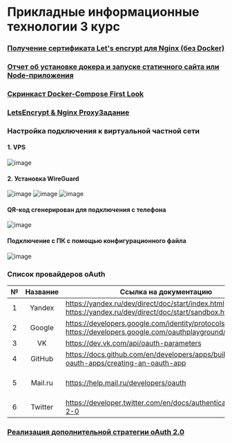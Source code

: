 # Прикладные информационные технологии 3 курс

### [Получение сертификата Let's encrypt для Nginx (без Docker)](https://drive.google.com/file/d/1XxYyHNVtfvUujmxrOf0gc8Kw6NozBYEq/view?usp=sharing)
### [Отчет об установке докера и запуске статичного сайта или Node-приложения](https://drive.google.com/file/d/1GzdgmFuPLzZ4G2HrXSk09d3FGtfNDZ4b/view?usp=sharing)
### [Скринкаст Docker-Compose First Look](https://drive.google.com/file/d/1Wuo4Otl7kDce81hl9EeuY9zPM9abY8Oj/view?usp=sharing)
### [LetsEncrypt & Nginx ProxyЗадание]()
### Настройка подключения к виртуальной частной сети
#### 1. VPS
 ![image](https://user-images.githubusercontent.com/60671160/175340993-c8535ccc-3e16-4858-a979-5a8b76a59d5c.png)
#### 2. Установка WireGuard
![image](https://user-images.githubusercontent.com/60671160/175341046-31383152-719e-4151-99d7-83271504e95d.png)
![image](https://user-images.githubusercontent.com/60671160/175341068-86a33363-0ca4-468a-99c5-9c27b8e878a9.png)
![image](https://user-images.githubusercontent.com/60671160/175341102-92c38735-acec-4912-a428-b7190ab2d2cc.png)

#### QR-код сгенерирован для подключения с телефона
![image](https://user-images.githubusercontent.com/60671160/175341238-efc97b8b-ae03-4caf-9a6b-7cc840e3627c.png)
#### Подключение с ПК с помощью конфигурационного файла
![image](https://user-images.githubusercontent.com/60671160/175341263-16ecfea4-5b74-41bb-a5f0-59320cdb4f3d.png)



### Список провайдеров oAuth
| № |    Название    |     Ссылка   на документацию                                                                                             |     Ссылки на модули                                                                                                             |
|:-:|:--------------:|--------------------------------------------------------------------------------------------------------------------------|----------------------------------------------------------------------------------------------------------------------------------|
| 1 |     Yandex     |     https://yandex.ru/dev/direct/doc/start/index.html     https://yandex.ru/dev/direct/doc/start/sandbox.html#sandbox    |     https://yandex.ru/dev/direct/doc/examples-v5/python3.html                                                                    |
| 2 |     Google     |     https://developers.google.com/identity/protocols/oauth2     https://developers.google.com/oauthplayground/           |     https://github.com/googleapis/google-api-python-client                                                                       |
| 3 |     VK         |     https://dev.vk.com/api/oauth-parameters                                                                              |                                                                                                                                  |
| 4 |     GitHub     |     https://docs.github.com/en/developers/apps/building-oauth-apps/creating-an-oauth-app                                 |     https://docs.github.com/en/developers/apps/building-oauth-apps/authorizing-oauth-apps                                        |
| 5 |     Mail.ru    |     https://help.mail.ru/developers/oauth                                                                                |     https://help.mail.ru/developers/oauth/button     https://python-social-auth.readthedocs.io/en/latest/backends/mailru.html    |
| 6 |     Twitter    |     https://developer.twitter.com/en/docs/authentication/oauth-2-0                                                       |     https://developer.twitter.com/en/docs/twitter-api/tools-and-libraries/v2                                                     |

### [Реализация дополнительной стратегии oAuth 2.0]()
